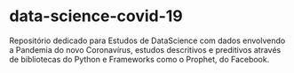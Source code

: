 # data-science-covid-19
Repositório dedicado para Estudos de DataScience com dados envolvendo a Pandemia do novo Coronavírus, estudos descritivos e preditivos através de bibliotecas do Python e Frameworks como o Prophet, do Facebook. 
